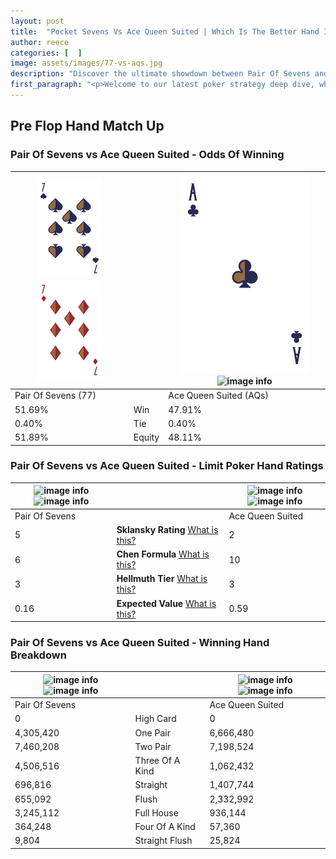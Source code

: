 ```yaml
---
layout: post
title:  "Pocket Sevens Vs Ace Queen Suited | Which Is The Better Hand In Poker? A Complete Guide"
author: reece
categories: [  ]
image: assets/images/77-vs-aqs.jpg
description: "Discover the ultimate showdown between Pair Of Sevens and Ace Queen Suited in poker! Uncover the odds, strategies, and scenarios where one hand triumphs over the other. Get ready to up your poker game with this thrilling analysis."
first_paragraph: "<p>Welcome to our latest poker strategy deep dive, where we're pitting two distinct hands against each other in a high-stakes showdown: Pair Of Sevens vs Ace Queen Suited.</p><p>In the dynamic world of poker, every decision counts, and knowing which hand holds the upper hand is key to your success at the table.</p><p>In this article, we'll dissect these two hands, explore the scenarios where one dominates the other, and equip you with the knowledge to make strategic choices that can tip the odds in your favor.</p><p>Get ready to unravel the intriguing dynamics of these poker hands and elevate your game to new heights.</p>"
---
```




[comment]: # (sp0)

## Pre Flop Hand Match Up

<div class="table hand-ratings" markdown="1"> 



### Pair Of Sevens vs Ace Queen Suited - Odds Of Winning


    
| ![image info](assets/images/hand1/7.png) ![image info](assets/images/hand1/7o.png) |  | ![image info](assets/images/hand2/A.png) ![image info](assets/images/hand2/Qs.png) |
| -------- | -------- | -------- |
| Pair Of Sevens (77) |  | Ace Queen Suited (AQs) |
| 51.69% | Win | 47.91% |
| 0.40% | Tie | 0.40% |
| 51.89% | Equity | 48.11% |




[comment]: # (sp1)



### Pair Of Sevens vs Ace Queen Suited - Limit Poker Hand Ratings


    
| ![image info](https://www.riverpairs.com/assets/images/hand1/7.png) ![image info](https://www.riverpairs.com/assets/images/hand1/7o.png) |  | ![image info](https://www.riverpairs.com/assets/images/hand2/A.png) ![image info](https://www.riverpairs.com/assets/images/hand2/Qs.png) |
| -------- | -------- | -------- |
| Pair Of Sevens |  | Ace Queen Suited |
| 5 | **Sklansky Rating** [What is this?](/sklansky-rating-explained) | 2 |
| 6 | **Chen Formula** [What is this?](/chen-formula-explained) | 10 |
| 3 | **Hellmuth Tier** [What is this?](/Hellmuth-tier-explained) | 3 |
| 0.16 | **Expected Value** [What is this?](/expected-value-explained) | 0.59 |




[comment]: # (sp2)



### Pair Of Sevens vs Ace Queen Suited - Winning Hand Breakdown


    
| ![image info](https://www.riverpairs.com/assets/images/hand1/7.png) ![image info](https://www.riverpairs.com/assets/images/hand1/7o.png) |  | ![image info](https://www.riverpairs.com/assets/images/hand2/A.png) ![image info](https://www.riverpairs.com/assets/images/hand2/Qs.png) |
| -------- | -------- | -------- |
| Pair Of Sevens |  | Ace Queen Suited |
| 0 | High Card | 0 |
| 4,305,420 | One Pair | 6,666,480 |
| 7,460,208 | Two Pair | 7,198,524 |
| 4,506,516 | Three Of A Kind | 1,062,432 |
| 696,816 | Straight | 1,407,744 |
| 655,092 | Flush | 2,332,992 |
| 3,245,112 | Full House | 936,144 |
| 364,248 | Four Of A Kind | 57,360 |
| 9,804 | Straight Flush | 25,824 |




[comment]: # (sp3)



</div>

[comment]: # (sp4)



[comment]: # (sp5)

